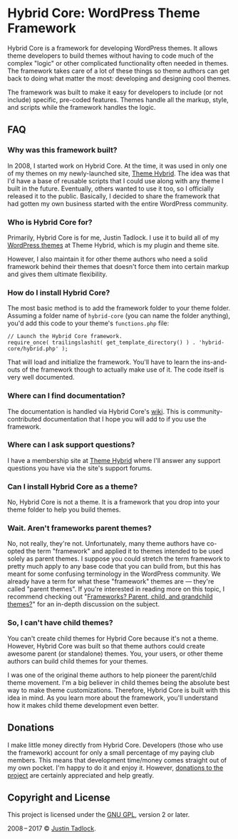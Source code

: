 # Hybrid Core: WordPress Theme Framework

Hybrid Core is a framework for developing WordPress themes.  It allows theme developers to build themes without having to code much of the complex "logic" or other complicated functionality often needed in themes.  The framework takes care of a lot of these things so theme authors can get back to doing what matter the most:  developing and designing cool themes.  

The framework was built to make it easy for developers to include (or not include) specific, pre-coded features.  Themes handle all the markup, style, and scripts while the framework handles the logic.

## FAQ

### Why was this framework built?

In 2008, I started work on Hybrid Core.  At the time, it was used in only one of my themes on my newly-launched site, [Theme Hybrid](https://themehybrid.com).  The idea was that I'd have a base of reusable scripts that I could use along with any theme I built in the future.  Eventually, others wanted to use it too, so I officially released it to the public.  Basically, I decided to share the framework that had gotten my own business started with the entire WordPress community.

### Who is Hybrid Core for?

Primarily, Hybrid Core is for me, Justin Tadlock.  I use it to build all of my [WordPress themes](https://themehybrid.com/themes) at Theme Hybrid, which is my plugin and theme site.

However, I also maintain it for other theme authors who need a solid framework behind their themes that doesn't force them into certain markup and gives them ultimate flexibility.

### How do I install Hybrid Core?

The most basic method is to add the framework folder to your theme folder.  Assuming a folder name of `hybrid-core` (you can name the folder anything), you'd add this code to your theme's `functions.php` file:

	// Launch the Hybrid Core framework.
	require_once( trailingslashit( get_template_directory() ) . 'hybrid-core/hybrid.php' );

That will load and initialize the framework.  You'll have to learn the ins-and-outs of the framework though to actually make use of it.  The code itself is very well documented.

### Where can I find documentation?

The documentation is handled via Hybrid Core's [wiki](https://github.com/justintadlock/hybrid-core/wiki).  This is community-contributed documentation that I hope you will add to if you use the framework.

### Where can I ask support questions?

I have a membership site at [Theme Hybrid](https://themehybrid.com) where I'll answer any support questions you have via the site's support forums.

### Can I install Hybrid Core as a theme?

No, Hybrid Core is not a theme.  It is a framework that you drop into your theme folder to help you build themes.

### Wait. Aren't frameworks parent themes?

No, not really, they're not.  Unfortunately, many theme authors have co-opted the term "framework" and applied it to themes intended to be used solely as parent themes.  I suppose you could stretch the term framework to pretty much apply to any base code that you can build from, but this has meant for some confusing terminology in the WordPress community.  We already have a term for what these "framework" themes are &mdash; they're called "parent themes".  If you're interested in reading more on this topic, I recommend checking out "[Frameworks? Parent, child, and  grandchild themes?](http://justintadlock.com/archives/2010/08/16/frameworks-parent-child-and-grandchild-themes)" for an in-depth discussion on the subject.

### So, I can't have child themes?

You can't create child themes for Hybrid Core because it's not a theme.  However, Hybrid Core was built so that theme authors could create awesome parent (or standalone) themes.  You, your users, or other theme authors can build child themes for your themes.

I was one of the original theme authors to help pioneer the parent/child theme movement.  I'm a big believer in child themes being the absolute best way to make theme customizations.  Therefore, Hybrid Core is built with this idea in mind.  As you learn more about the framework, you'll understand how it makes child theme development even better.

## Donations

I make little money directly from Hybrid Core.  Developers (those who use the framework) account for only a small percentage of my paying club members.  This means that development time/money comes straight out of my own pocket.  I'm happy to do it and enjoy it.  However, [donations to the project](https://themehybrid.com/donate) are certainly appreciated and help greatly.

## Copyright and License

This project is licensed under the [GNU GPL](http://www.gnu.org/licenses/old-licenses/gpl-2.0.html), version 2 or later.

2008&thinsp;&ndash;&thinsp;2017 &copy; [Justin Tadlock](http://justintadlock.com).
